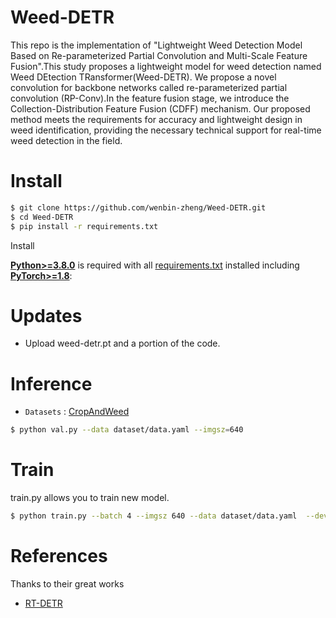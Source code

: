 # Weed-DETR
This repo is the implementation of "Lightweight Weed Detection
 Model Based on Re-parameterized Partial Convolution and Multi-Scale Feature Fusion".This study proposes a lightweight model for weed detection named  Weed DEtection TRansformer(Weed-DETR).  We propose a novel convolution for backbone networks called re-parameterized partial convolution (RP-Conv).In the feature fusion stage, we introduce the Collection-Distribution Feature Fusion (CDFF) mechanism. Our proposed method meets the requirements for accuracy and lightweight design in weed identification, providing the necessary technical support for real-time weed detection in the field.

# Install
```bash
$ git clone https://github.com/wenbin-zheng/Weed-DETR.git
$ cd Weed-DETR
$ pip install -r requirements.txt
```
<summary>Install</summary>

[**Python>=3.8.0**](https://www.python.org/) is required with all
[requirements.txt](https://github.com/ultralytics/yolov5/blob/master/requirements.txt) installed including
[**PyTorch>=1.8**](https://pytorch.org/get-started/locally/):



# Updates

* Upload weed-detr.pt and a portion of the code.

# Inference

* `Datasets` : [CropAndWeed](https://github.com/cropandweed/cropandweed-dataset)


```bash
$ python val.py --data dataset/data.yaml --imgsz=640
```
# Train
train.py allows you to train new model.
```bash
$ python train.py --batch 4 --imgsz 640 --data dataset/data.yaml  --device 0 --epochs 250
```

# References
Thanks to their great works
* [RT-DETR](https://github.com/lyuwenyu/RT-DETR)

  
